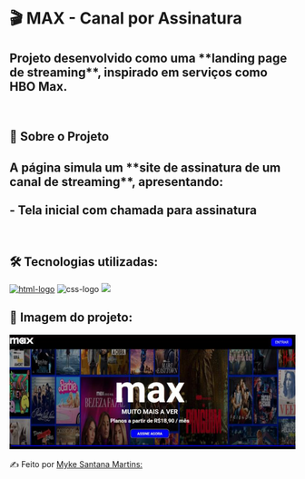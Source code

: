 <h1>🎬 MAX - Canal por Assinatura </h1>
<h2>Projeto desenvolvido como uma **landing page de streaming**, inspirado em serviços como HBO Max.  </h2>
<br>
<h2> 🚀 Sobre o Projeto</h2>
<h2>A página simula um **site de assinatura de um canal de streaming**, apresentando:
  <br>
  <br>
- Tela inicial com chamada para assinatura </h2>
<br>
<h2>🛠️ Tecnologias utilizadas:</h2>
<a href="https://google.com"><img src="https://img.shields.io/badge/HTML5-E34F26?style=for-the-badge&logo=html5&logoColor=white" alt="html-logo" /></a>
<img src="https://img.shields.io/badge/CSS3-1572B6?style=for-the-badge&logo=css3&logoColor=white" alt="css-logo" />
<img src="https://img.shields.io/badge/JavaScript-F7DF1E?style=for-the-badge&logo=JavaScript&logoColor=white"/>
<br>
<h2>📸 Imagem do projeto:</h2> 
<img src= "https://github.com/msm1996/Projeto-Site-Max/blob/main/Captura%20de%20tela%202025-09-08%20221359.png?raw=true">

<a>✍ Feito por [Myke Santana Martins:](https://www.linkedin.com/in/myke-santana-martins)<a/>
